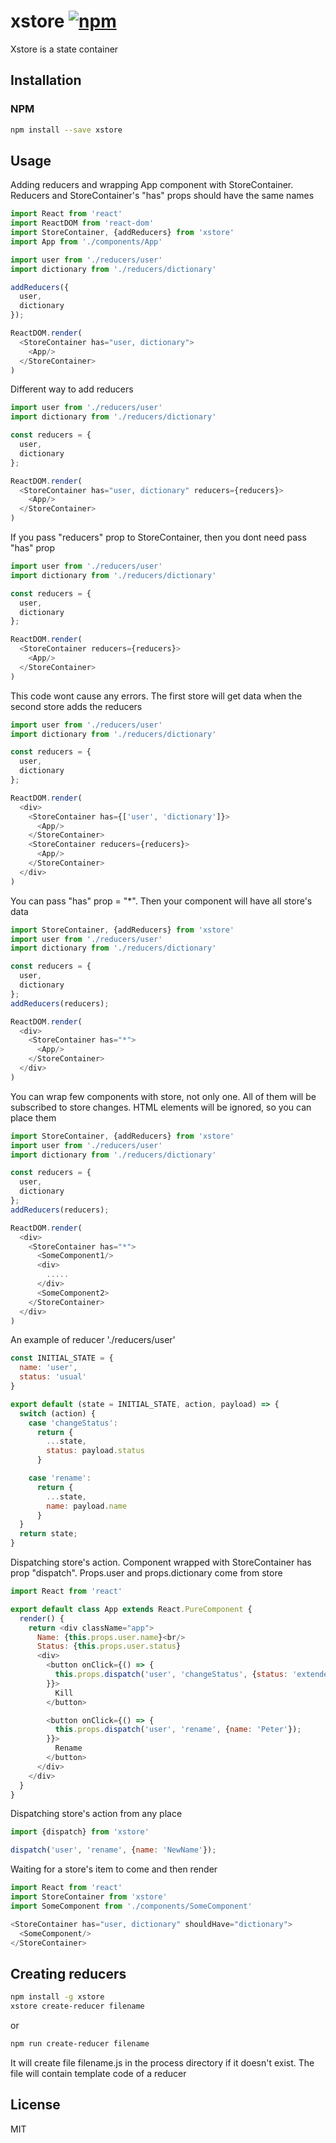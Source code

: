 # xstore [![npm](https://img.shields.io/npm/v/xstore.svg?style=flat-square)](https://www.npmjs.com/package/xstore)

Xstore is a state container



## Installation

### NPM

```sh
npm install --save xstore
```


## Usage

Adding reducers and wrapping App component with StoreContainer.
Reducers and StoreContainer's "has" props should have the same names

```js
import React from 'react'
import ReactDOM from 'react-dom'
import StoreContainer, {addReducers} from 'xstore'
import App from './components/App'

import user from './reducers/user'
import dictionary from './reducers/dictionary'

addReducers({
  user,
  dictionary
});

ReactDOM.render(
  <StoreContainer has="user, dictionary">
    <App/>
  </StoreContainer>
)
```

Different way to add reducers
```js
import user from './reducers/user'
import dictionary from './reducers/dictionary'

const reducers = {
  user,
  dictionary
};

ReactDOM.render(
  <StoreContainer has="user, dictionary" reducers={reducers}>
    <App/>
  </StoreContainer>
)
```

If you pass "reducers" prop to StoreContainer, then you dont need pass "has" prop

```js
import user from './reducers/user'
import dictionary from './reducers/dictionary'

const reducers = {
  user,
  dictionary
};

ReactDOM.render(
  <StoreContainer reducers={reducers}>
    <App/>
  </StoreContainer>
)
```

This code wont cause any errors.
The first store will get data when the second store adds the reducers

```js
import user from './reducers/user'
import dictionary from './reducers/dictionary'

const reducers = {
  user,
  dictionary
};

ReactDOM.render(
  <div>
    <StoreContainer has={['user', 'dictionary']}>
      <App/>
    </StoreContainer>
    <StoreContainer reducers={reducers}>
      <App/>
    </StoreContainer>
  </div>
)
```

You can pass "has" prop = "\*". Then your component will have all store's data

```js
import StoreContainer, {addReducers} from 'xstore'
import user from './reducers/user'
import dictionary from './reducers/dictionary'

const reducers = {
  user,
  dictionary
};
addReducers(reducers);

ReactDOM.render(
  <div>
    <StoreContainer has="*">
      <App/>
    </StoreContainer>
  </div>
)
``` 

You can wrap few components with store, not only one. All of them will be subscribed to store changes. HTML elements will be ignored, so you can place them 

```js
import StoreContainer, {addReducers} from 'xstore'
import user from './reducers/user'
import dictionary from './reducers/dictionary'

const reducers = {
  user,
  dictionary
};
addReducers(reducers);

ReactDOM.render(
  <div>
    <StoreContainer has="*">
      <SomeComponent1/>
      <div>
        .....
      </div>
      <SomeComponent2>
    </StoreContainer>
  </div>
)
```

An example of reducer './reducers/user' 

```js
const INITIAL_STATE = {
  name: 'user',
  status: 'usual'
}

export default (state = INITIAL_STATE, action, payload) => {
  switch (action) {
    case 'changeStatus':
      return {
        ...state,
        status: payload.status
      }

    case 'rename':
      return {
        ...state,
        name: payload.name
      }
  }
  return state;
}
```

Dispatching store's action.
Component wrapped with StoreContainer has prop "dispatch".
Props.user and props.dictionary come from store

```js
import React from 'react'

export default class App extends React.PureComponent {
  render() {
    return <div className="app">
      Name: {this.props.user.name}<br/>
      Status: {this.props.user.status}
      <div>
        <button onClick={() => {
          this.props.dispatch('user', 'changeStatus', {status: 'extended'});
        }}>
          Kill
        </button>

        <button onClick={() => {
          this.props.dispatch('user', 'rename', {name: 'Peter'});
        }}>
          Rename
        </button>
      </div>
    </div>
  }
} 

```


Dispatching store's action from any place

```js
import {dispatch} from 'xstore'

dispatch('user', 'rename', {name: 'NewName'});
```


Waiting for a store's item to come and then render

```js
import React from 'react'
import StoreContainer from 'xstore'
import SomeComponent from './components/SomeComponent'

<StoreContainer has="user, dictionary" shouldHave="dictionary">
  <SomeComponent/>
</StoreContainer>
```

## Creating reducers

```sh
npm install -g xstore
xstore create-reducer filename
```
or
```sh
npm run create-reducer filename
```
It will create file filename.js in the process directory if it doesn't exist.
The file will contain template code of a reducer

## License

MIT
